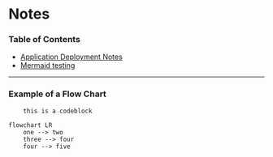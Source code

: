 # Notes

### Table of Contents
- [Application Deployment Notes](./deployment.md)
- [Mermaid testing](./mermaid.md)

---
### Example of a Flow Chart

```
    this is a codeblock
```

```mermaid
flowchart LR
    one --> two
    three --> four
    four --> five

```

